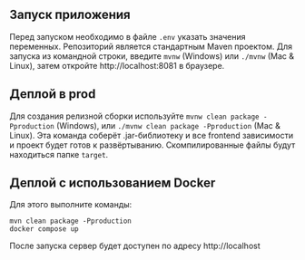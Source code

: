## Запуск приложения

Перед запуском необходимо в файле `.env` указать значения переменных.
Репозиторий является стандартным Maven проектом. Для запуска из командной строки,
введите `mvnw` (Windows) или `./mvnw` (Mac & Linux), затем откройте
http://localhost:8081 в браузере.

## Деплой в prod

Для создания релизной сборки используйте `mvnw clean package -Pproduction` (Windows),
или `./mvnw clean package -Pproduction` (Mac & Linux).
Эта команда соберёт .jar-библиотеку и все frontend зависимости и проект будет готов к развёртыванию.
Скомпилированные файлы будут находиться папке `target`.

## Деплой с использованием Docker

Для этого выполните команды:

```
mvn clean package -Pproduction
docker compose up
```

После запуска сервер будет доступен по адресу http://localhost
